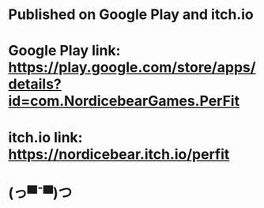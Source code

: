# Published on Google Play and itch.io

# Google Play link: https://play.google.com/store/apps/details?id=com.NordicebearGames.PerFit
# itch.io link: https://nordicebear.itch.io/perfit

# (っ▀¯▀)つ﻿

